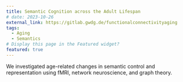 ```yaml
---
title: Semantic Cognition across the Adult Lifespan
# date: 2023-10-26
external_link: https://gitlab.gwdg.de/functionalconnectivityaging
tags:
  - Aging
  - Semantics
# Display this page in the Featured widget?
featured: true
---
```


We investigated age-related changes in semantic control and representation using fMRI, network neuroscience, and graph theory.

<!--more-->
